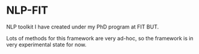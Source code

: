 # NLP-FIT
NLP toolkit I have created under my PhD program at FIT BUT.

Lots of methods for this framework are very ad-hoc, so the framework is in very experimental state for now.
